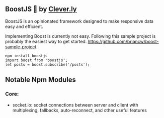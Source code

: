 ## BoostJS 🚀 by [Clever.ly](http://clever.ly) ##

BoostJS is an opinionated framework designed to make responsive data easy and efficient.

Implementing Boost is currently not easy. Following this sample project is probably the easiest way to get started.
https://github.com/briancw/boost-sample-project

```
npm install boostjs
import boost from 'boostjs';
let posts = boost.subscribe('/posts');
```

## Notable Npm Modules ##
### Core: ###
  * socket.io: socket connections between server and client with multiplexing, fallbacks, auto-reconnect, and other useful features
